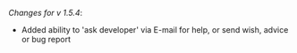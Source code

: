 _Changes for v 1.5.4_:
- Added ability to 'ask developer' via E-mail for help, or send wish, advice or bug report
